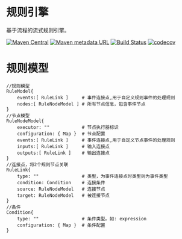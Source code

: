 # 规则引擎

基于流程的流式规则引擎。

[![Maven Central](https://img.shields.io/maven-central/v/org.iot-gateway/rule-engine.svg)](http://search.maven.org/#search%7Cga%7C1%7Crule-engine)
[![Maven metadata URL](https://img.shields.io/maven-metadata/v/https/oss.sonatype.org/content/repositories/snapshots/org/iot-gateway/rule-engine/maven-metadata.xml.svg)](https://oss.sonatype.org/content/repositories/snapshots/org/iot-gateway/rule-engine)
[![Build Status](https://travis-ci.com/iot-gateway/rule-engine.svg?branch=master)](https://travis-ci.com/iot-gateway/rule-engine)
[![codecov](https://codecov.io/gh/iot-gateway/rule-engine/branch/master/graph/badge.svg)](https://codecov.io/gh/iot-gateway/rule-engine)

# 规则模型

```text
//规则模型
RuleModel{ 
    events:[ RuleLink ]     # 事件连接点,用于自定义规则事件的处理规则
    nodes:[ RuleNodeModel ] # 所有节点信息，包含事件节点
}
//节点模型
RuleNodeModel{
    executor: ""            # 节点执行器标识
    configuration: { Map }  # 节点配置
    events:[ RuleLink ]     # 事件连接点,用于自定义节点事件的处理规则
    inputs:[ RuleLink ]     # 输入连接点
    outputs:[ RuleLink ]    # 输出连接点
}
//连接点，将2个规则节点关联
RuleLink{
    type: ""                # 类型，为事件连接点时类型则为事件类型
    condition: Condition    # 连接条件
    source: RuleNodeModel   # 连接节点
    target: RuleNodeModel   # 被连接节点
}
//条件
Condition{
    type: ""                # 条件类型。如: expression
    configuration: { Map }  # 条件配置
}
```
